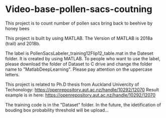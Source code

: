 # Video-base-pollen-sacs-coutning
This project is to count number of pollen sacs bring back to beehive by honey bees

This project is built by using MATLAB. The Version of MATLAB is 2018a (trail) and 2018b.

The label is PollenSacsLabeler_training12Flip12_table.mat in the Dateset folder. It is created by using MATLAB. To people who want to use the label, please download the folder of Dataset to C drive and change the folder name to "MatlabDeepLearning". Please pay attention on the uppercase letters.

This project is related to Ph.D thesis from Auckland Univercity of Techonology: https://openrepository.aut.ac.nz/handle/10292/12070
Result example is in here: https://openrepository.aut.ac.nz/handle/10292/12070

The training code is in the "Dataset" folder. In the future, the idetification of bouding box probability threshold will be upload...
